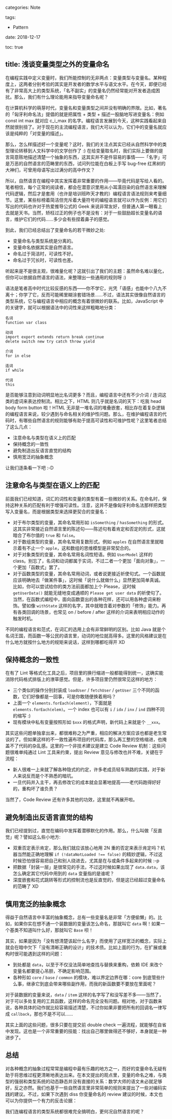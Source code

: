 categories: Note

tags:

- Pattern

date: 2018-12-17

toc: true

title: 浅谈变量类型之外的变量命名
---

在编程实践中定义变量时，我们所能控制的无非两点：变量类型与变量名。某种程度上，这两者分别考验的其实是开发者的数学水平与语文水平。在今天，即便已经有了非常高大上的类型系统，「名不副实」的变量名仍然经常能对开发者造成困扰。那么，我们有什么理论能用来指导变量命名呢？

<!--more-->

在计算机科学的萌芽时代，变量名和变量类型之间并没有明确的界限。比如，著名的「匈牙利命名法」提倡的就是把属性 + 类型 + 描述一股脑地写进变量名：例如 const int max 就对应 c_i_max 的名字。编程语言发展到今天，这种实践看起来自然就很别扭了。对于现在的主流编程语言，我们大可以认为，它们中的变量名就应该是纯粹的「对变量的描述」。

那么，怎么样描述好一个变量呢？这时，我们的关注点其实已经从自然科学中的类型理论转移到人文科学中的文学创作了 :) 在给变量取名时，我们实际上要做的是言简意赅地描述清楚一个抽象的东西，这其实并不是件容易的事情——「名字」可是万恶的自然语言的范畴里的东西，试问列位能在白板上手写 bug-free 红黑树的大神们，可曾用母语写出过满分的高中作文？

所以，自然语言在编程中其实发挥着非常重要的作用——毕竟代码是写给人看的。笔者相信，每个正常的阅读者，都会在潜意识里用从小耳濡目染的自然语言来理解代码逻辑，然后才是套用（也许是培训班昨天才教的）编程语言语法规则来考量细节。这里，某些标榜着简洁但充斥着大量符号的编程语言就可以作为反例：用它们写出的代码也许对于热爱推导公式的 Geek 来说非常友好，但普通人第一眼看上去就是天书。当然，矫枉过正的例子也不是没有：对于一些鼓励超长变量名的语言，维护它们的代码……多少会有些捏着鼻子的感觉。

到此，我们已经总结出了变量命名的若干微妙之处:

* 变量命名与类型系统是分离的。
* 变量命名依据其实是自然语言。
* 命名过于简洁时，可读性不好。
* 命名过于冗长时，可读性也差。

听起来是不是很主观，很难量化呢？这就引出了我们的主题：虽然命名难以量化，但你可以依据自然语言的语法，来整理出一些通用的规则呀 :)

语法是笔者高中时代比较反感的东西——你不学它，光凭「语感」也能中个八九不离十；你学了它，反而可能稀里糊涂套错场景……不过，语法其实很像自然语言的类型系统，它与编程语言中相应的概念有着很微妙的联系。比如，JavaScript 中的关键字，就可以根据语法中的词性来这样粗略地分类：

```
名词
function var class

动词
import export extends return break continue
delete switch new try catch throw yield

介词
for in else

连词
if while

代词
this
```

是否能够注意到动词明显地比名词更多？而且，编程语言中还有不少介词 / 连词这类的虚词来表达控制流。相比之下，HTML 则几乎就是名词的天下：吃我 head body form button 啦！HTML 无非是一堆名词的堆叠嵌套，相比存在着复杂逻辑的编程语言来说，较少遇到与命名相关的维护性问题。那么，在维护编程语言的代码时，有哪些自然语言的规则能够有助于提高可读性和可维护性呢？这里笔者总结了这么几点：

* 注意命名与类型在语义上的匹配
* 保持概念的一致性
* 避免制造出反语言直觉的结构
* 慎用宽泛的抽象概念

让我们逐条看一下吧 :-D


## 注意命名与类型在语义上的匹配
前面我们已经知道，词汇的词性和变量的类型有着一些微妙的关系。在命名时，保持这种关系的匹配有利于增强可读性。注意，这并不是像匈牙利命名法那样把类型写入变量名，而是根据类型来选择更契合的变量名：

* 对于布尔类型的变量，其命名常用形如 `isSomething` / `hasSomething` 的形式。这其实非常接近自然语言里的陈述句——陈述句有着肯定和否定的形式，这就暗合了布尔值的 `true` 和 `false`。
* 对于数组类型的变量，其命名常用复数形式。例如 `apples` 在自然语言里就暗示着有不止一个 `apple`，这和数组的思维模型是非常契合的。
* 对于对象类型的变量，其命名常用名词性短语。例如 `UserModel` 这样的 class。别忘了，名词和动词都属于实词，不过二者一个更加「面向对象」，一个更加「函数式」罢了。
* 对于函数类型的变量，其命名常用动词，或者说更接近祈使句式。一个函数就应该明确地去「做某件事」，这时候「说什么就做什么」显然更加简单真诚。比如，你可以尝试给你的类方法前面都加上个 Please，这时候 `getUserData()` 就能无缝地变成通顺的 `Please get user data` 的祈使句了。当然，在函数式编程中，面向函数耍出的各种花样，还可以用各种虚词来粉饰。譬如像 `withState` 这样的名字，其中就暗含着对参数的「修饰」能力。再有各类回调的场景，也常见 on / before / after 这样的介词来表明相应动作的触发时机。

不同的编程语言和范式，在词汇的选用上会有非常鲜明的区别。比如 Java 就是个名词王国，而函数一等公民的语言里，动词的地位就高得多。这里的风格建议是在什么地方就按什么地方的规矩来说话，这样到哪都吃得开 XD


## 保持概念的一致性
在有了 Lint 等格式化工具之后，项目里的换行缩进一般都能得到统一，这确实能消除代码格式排版上的潦草感觉。但是，许多项目里仍然很常见这样的地方：

* 三个类似的操作分别封装成 `loadUser` / `fetchUser` / `getUser` 三个不同的函数，它们好像都是一回事，可是你敢随便换着用吗？
* 上面一个 `elements.forEach(element)`，下面就是 `elements.forEach(elem)`。一个 index 也可以有 `i` / `idx` / `inx` / `ind` 四种不同的缩写 :)
* 现有模块中私有变量按照形如 `$xxx` 的格式声明，新代码上来就是个 `__xxx`。

其实这些问题单独拿出来，都很难称之为严重，相应的解决方案应该也都是老生常谈的了。但如果这样的不一致性遍布项目的代码库，那么再工整的空格缩进，也掩盖不了代码的杂乱感。这里的一个非技术建议是建立 Code Review 机制：这些问题很难单纯通过 Lint 工具来约束，提出 Review 意见与修改也并不难，关键在于流程：

* 新人很难一上来就了解各种隐式的约定，许多老成员轻车熟路的实践，对于新人来说反而是个不熟悉的暗坑。
* 一旦代码并入主干，再去修改它的成本就会显著地提高——老代码跑得好好的，重构坏了谁负责？

当然了，Code Review 还有许多其他的功效，这里就不再展开啦。


## 避免制造出反语言直觉的结构
我们已经提到过，直觉在编码中发挥着潜移默化的作用。那么，什么叫做「反直觉」呢？譬如这么些小地方:

* 双重否定表示肯定，那么我们就应该放心地用 2N 重的否定来表示肯定吗？机器当然能正确地理解 `if (!dataNotLoaded !== false)` 的精妙逻辑，不过这时候恐怕很容易把自己和别人绕进去，尤其是在与或条件多起来的时候 :-p
* 把数据「封装一层」是很常见的手法，不过这时候如果出现了 `data.data`，该怎么确定其它代码中用到的 `data` 变量指的是谁呢？
* 深度嵌套和花式跳转等形式的控制流也是反直觉的，但是这已经超过变量命名的范畴了 XD


## 慎用宽泛的抽象概念
得益于自然语言中丰富的抽象概念，总有一些变量名是非常「方便偷懒」的。比如，如果你实在想不通一个装数据的变量该怎么命名，那就叫它 `data` 啊！如果一个基类不知道叫什么好，那就叫它 `Base` 呗！

其实，如果是因为「没有想清楚该起什么名字」而使用了这样宽泛的概念，实际上就会在暗中欠下「没有清晰正确的设计」的技术债。比如上面的行为，在扩展或重构时很可能遇到这样的问题：

* 到处都是 `data`，以至于不仅没法简单地查找与替换来重构，依赖 IDE 来改个变量名都要提心吊胆，不确定影响范围。
* 各种形如 `core` / `base` / `common` 的模块，难以界定边界在哪：core 到底管些什么事，继承它到底会带来哪些副作用，而我的新函数要不要放在里面呢？

对于装数据的变量来说，`data` / `item` 这样的名字写了和没写差不多——当然了，对于可以多处复用的工具函数，这样的命名完全没有问题。相对地，对于函数来说，各种具体的动作就比较容易描述清楚，不过你如果非要把所有的回调名一律写成 `callback`，那也不是不可以……

其实上面的这些问题，很多只要在提交前 double check 一遍流程，就能够在自省中发现。这也是一个非常重要的技能：找出自己哪里做得还不够好，本身就是一种进步了。

## 总结
对各种概念的抽象过程常常是编程中最有乐趣的地方之一，而好的变量命名无疑有助于将思维过程更清晰地表达出来。在本文提出的观点里，变量的命名之难，与类型的强弱和类型系统的动态静态并没有直接的关系：数学大师的语文未必就足够好，反之亦然。我们也基于一些自然语言里非常简单的规则来提出了一些对编码实践的建议。不过，如果下次遇到 diss 你变量命名的 review 建议的时候，本文也可以为你提供一个有力的反击论据：

我们连编程语言的类型系统都很难完全搞明白，更何况自然语言的呢？
